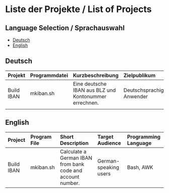 # Liste der Projekte / List of Projects

## Language Selection / Sprachauswahl

- [Deutsch](#deutsch)
- [English](#english)

## Deutsch

| Projekt    | Programmdatei | Kurzbeschreibung                                      | Zielpublikum              | Programmiersprache |
|:-----------|:--------------|:------------------------------------------------------|:--------------------------|:-------------------|
| Build IBAN | mkiban.sh     | Eine deutsche IBAN aus BLZ und Kontonummer errechnen. | Deutschsprachige Anwender | Bash, AWK          |
|            |               |                                                       |                           |                    |


## English

| Project    | Program File | Short Description                                          | Target Audience          | Programming Language  |  
|:-----------|:-------------|:-----------------------------------------------------------|:-------------------------|:----------------------|  
| Build IBAN | mkiban.sh    | Calculate a German IBAN from bank code and account number. | German-speaking users    | Bash, AWK             |  

